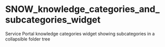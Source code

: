 # SNOW_knowledge_categories_and_subcategories_widget
Service Portal knowledge categories widget showing subcategories in a collapsible folder tree
